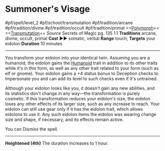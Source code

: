 # Summoner's Visage
#pf/spell/level_2 #pf/school/transmutation #pf/tradition/arcane #pf/tradition/divine #pf/tradition/occult #pf/tradition/primal
==[Polymorph](../../../Traits/Polymorph.md)== ==[Transmutation](../../../Traits/Transmutation.md)==
*Source* Secrets of Magic pg. 135 1.1
**Traditions** arcane, divine, occult, primal
**Cast** ►► somatic, verbal
**Range** touch; **Targets** your eidolon
**Duration** 10 minutes

---
You transform your eidolon into your identical twin. Assuming you are a humanoid, the eidolon gains the [Humanoid](../../../Traits/Humanoid.md) trait in addition to its other traits while it's in this form, as well as any other trait related to your form (such as elf or gnome). Your eidolon gains a +4 status bonus to Deception checks to Impersonate you and can add its level to such checks even if it's untrained.

Although your eidolon looks like you, it doesn't gain any new abilities, and its statistics don't change in any way—the transformation is purely cosmetic. If this transformation reduces your eidolon's size, the eidolon loses any other effects of its larger size, such as any increase to reach. Your eidolon can still use gear only if it has the eidolon trait, which allows eidolons to use it. Any such eidolon items the eidolon was wearing change size and shape, if necessary, and its effects remain active.

You can Dismiss the spell.

<hr>

**Heightened (4th)** The duration increases to 1 hour.